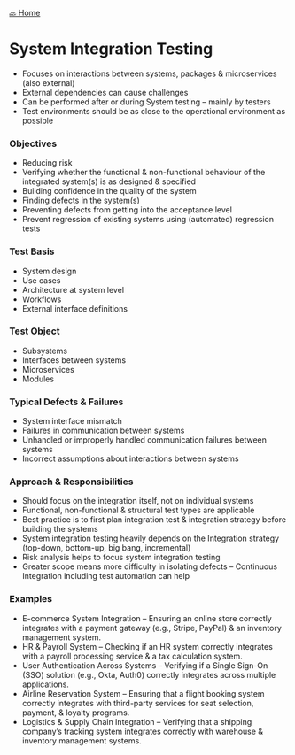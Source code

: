 [🔙 Home](../home.md)



# System Integration Testing
* Focuses on interactions between systems, packages & microservices (also external)
* External dependencies can cause challenges
* Can be performed after or during System testing – mainly by testers
* Test environments should be as close to the operational environment as possible

### Objectives
* Reducing risk
* Verifying whether the functional & non-functional behaviour of the integrated system(s) is as designed & specified
* Building confidence in the quality of the system
* Finding defects in the system(s)
* Preventing defects from getting into the acceptance level
* Prevent regression of existing systems using (automated) regression tests

### Test Basis
* System design
* Use cases
* Architecture at system level
* Workflows
* External interface definitions

### Test Object
* Subsystems
* Interfaces between systems
* Microservices
* Modules

### Typical Defects & Failures
* System interface mismatch
* Failures in communication between systems
* Unhandled or improperly handled communication failures between systems
* Incorrect assumptions about interactions between systems

### Approach & Responsibilities
* Should focus on the integration itself, not on individual systems
* Functional, non-functional & structural test types are applicable
* Best practice is to first plan integration test & integration strategy before building the systems
* System integration testing heavily depends on the Integration strategy (top-down, bottom-up, big bang, incremental)
* Risk analysis helps to focus system integration testing
* Greater scope means more difficulty in isolating defects – Continuous Integration including test automation can help

### Examples
* E-commerce System Integration – Ensuring an online store correctly integrates with a payment gateway (e.g., Stripe, PayPal) & an inventory management system.
* HR & Payroll System – Checking if an HR system correctly integrates with a payroll processing service & a tax calculation system.
* User Authentication Across Systems – Verifying if a Single Sign-On (SSO) solution (e.g., Okta, Auth0) correctly integrates across multiple applications.
* Airline Reservation System – Ensuring that a flight booking system correctly integrates with third-party services for seat selection, payment, & loyalty programs.
* Logistics & Supply Chain Integration – Verifying that a shipping company’s tracking system integrates correctly with warehouse & inventory management systems.